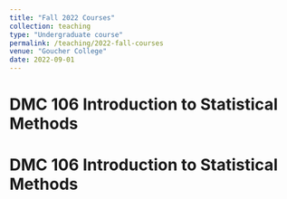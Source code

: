 ```yaml
---
title: "Fall 2022 Courses"
collection: teaching
type: "Undergraduate course"
permalink: /teaching/2022-fall-courses
venue: "Goucher College"
date: 2022-09-01
---
```


DMC 106 Introduction to Statistical Methods
======

DMC 106 Introduction to Statistical Methods
======
